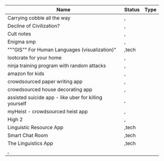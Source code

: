 ﻿Name|Status|Type
-|-|-|
Carrying cobble all the way|,
Decline of Civilization?|,
Cult notes|,
Enigma smp|,
"""GIS"" For Human Languages (visualization)"|,tech
lootcrate for your home|,
ninja training program with random attacks|,
amazon for kids|,
crowdsourced paper writing app|,
crowdsourced house decorating app|,
assisted suicide app - like uber for killing yourself|,
myHeist - crowdsourced heist app|,
High 2|,
Linguistic Resource App|,tech
Smart Chat Room|,tech
The Linguistics App|,tech
,|